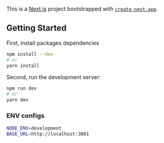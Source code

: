 This is a [Next.js](https://nextjs.org/) project bootstrapped with [`create-next-app`](https://github.com/vercel/next.js/tree/canary/packages/create-next-app).

## Getting Started
First, install packages dependencies
```bash
npm install --dev
# or
yarn install
```

Second, run the development server:
```bash
npm run dev
# or
yarn dev
```
### ENV configs
```bash
NODE_ENV=development
BASE_URL=http://localhost:3001
```

